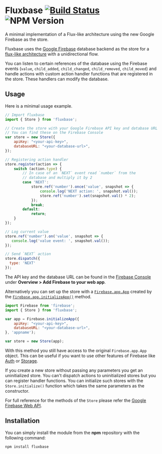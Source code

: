 # Fluxbase [![Build Status](https://travis-ci.org/vimtaai/fluxbase.svg?branch=master)](https://travis-ci.org/vimtaai/fluxbase) ![NPM Version](https://img.shields.io/badge/npm-v0.0.3-blue.svg)

A minimal implementation of a Flux-like architecture using the new Google Firebase as the store.

Fluxbase uses the [Google Firebase](https://firebase.google.com) database backend as the store for
a [flux-like architecture](https://facebook.github.io/flux/docs/overview.html) with a unidirectional
flow.

You can listen to certain references of the database using the Firebase events (`value`, 
`child_added`, `child_changed`, `child_removed`, `child_moved`) and handle actions with custom
action handler functions that are registered in the store. These handlers can modify the database.

## Usage

Here is a minimal usage example.

```js
// Import fluxbase
import { Store } from 'fluxbase';

// Create the store with your Google Firebase API key and database URL
// You can find these on the Firebase Console
var store = new Store({
    apiKey: "<your-api-key>",
    databaseURL: "<your-database-url>",
});

// Registering action handler
store.register(action => {
    switch (action.type) {
        // In case of an `NEXT` event read `number` from the
        // database and multiply it by 2
        case 'NEXT':
            store.ref('number').once('value', snapshot => {
                console.log('NEXT action: ', snapshot.val());
                store.ref('number').set(snapshot.val() * 2);
            });
            break;
        default: 
            return;
    }
});

// Log current value
store.ref('number').on('value', snapshot => {
   console.log('value event: ', snapshot.val());
});

// Send `NEXT` action
store.dispatch({
  type: 'NEXT' 
});
```

The API key and the database URL can be found in the 
[Firebase Console](https://console.firebase.google.com/) under
**Overview > Add Firebase to your web app**.

Alternatively you can set up the store with a [`Firebase.app.App`](https://firebase.google.com/docs/reference/js/firebase.app.App)
created by the [`Firebase.app.initializeApp()`](https://firebase.google.com/docs/reference/js/firebase#.initializeApp) method.

```js
import Firebase from 'firebase';
import { Store } from 'fluxbase';

var app = Firebase.initializeApp({
    apiKey: "<your-api-key>",
    databaseURL: "<your-database-url>",
}, 'appname');

var store = new Store(app);
```

With this method you still have access to the original `Firebase.app.App` object. This can be useful 
if you want to use other features of Firebase like [Auth](https://firebase.google.com/docs/auth/web/manage-users) 
or [Storage](https://firebase.google.com/docs/storage/web/start).

If you create a new store without passing any parameters you get an uninitialized store. You can't 
dispatch actions to uninitialized stores but you can register handler functions. You can initialize
such stores with the `Store.initialize()` function which takes the same parameters as the constructor.

For full reference for the methods of the `Store` please refer the 
[Google Firebase Web API](https://firebase.google.com/docs/reference/js/firebase.database.Reference).

## Installation

You can simply install the module from the **npm** repository with the following command:

    npm install fluxbase